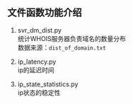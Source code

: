 ## 文件函数功能介绍

1. svr_dm_dist.py  
统计WHOIS服务器负责域名的数量分布  
数据来源：`dist_of_domain.txt`

2. ip_latency.py  
ip的延迟时间

3. ip_state_statistics.py  
ip状态的稳定性